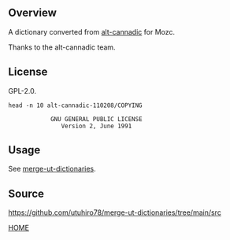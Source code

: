 ## Overview

A dictionary converted from [alt-cannadic](https://ja.osdn.net/projects/alt-cannadic/wiki/FrontPage) for Mozc.

Thanks to the alt-cannadic team.

## License

GPL-2.0.

```
head -n 10 alt-cannadic-110208/COPYING

		    GNU GENERAL PUBLIC LICENSE
		       Version 2, June 1991
```

## Usage

See [merge-ut-dictionaries](https://github.com/utuhiro78/merge-ut-dictionaries).

## Source

https://github.com/utuhiro78/merge-ut-dictionaries/tree/main/src

[HOME](http://linuxplayers.g1.xrea.com/mozc-ut.html)
